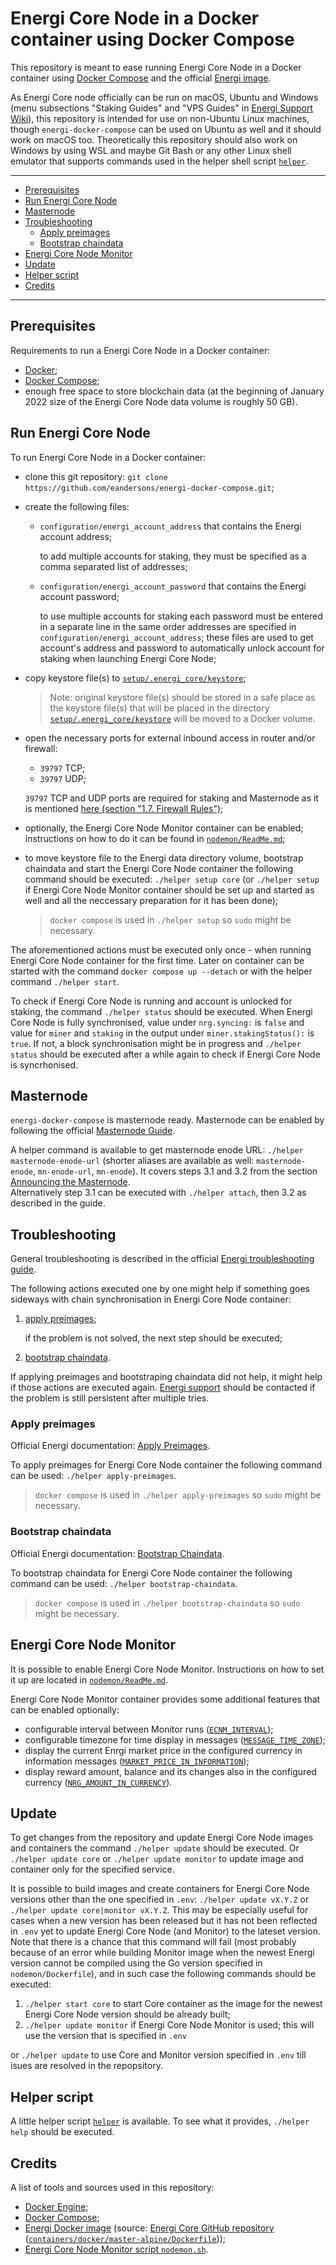# Energi Core Node in a Docker container using Docker Compose

This repository is meant to ease running Energi Core Node in a Docker container
using [Docker Compose](https://docs.docker.com/compose/) and the official
[Energi image](https://hub.docker.com/r/energicryptocurrency/energi).

As Energi Core node officially can be run on macOS, Ubuntu and Windows (menu
subsections "Staking Guides" and "VPS Guides" in
[Energi Support Wiki](https://wiki.energi.world/en/home)), this repository is
intended for use on non-Ubuntu Linux machines, though `energi-docker-compose`
can be used on Ubuntu as well and it should work on macOS too.
Theoretically this repository should also work on Windows by using WSL and maybe
Git Bash or any other Linux shell emulator that supports commands used in the
helper shell script [`helper`](helper).

---

- [Prerequisites](#prerequisites)
- [Run Energi Core Node](#run-energi-core-node)
- [Masternode](#masternode)
- [Troubleshooting](#troubleshooting)
  - [Apply preimages](#apply-preimages)
  - [Bootstrap chaindata](#bootstrap-chaindata)
- [Energi Core Node Monitor](#energi-core-node-monitor)
- [Update](#update)
- [Helper script](#helper-script)
- [Credits](#credits)

---

## Prerequisites

Requirements to run a Energi Core Node in a Docker container:

- [Docker](https://docs.docker.com/engine/install/);
- [Docker Compose](https://docs.docker.com/compose/install/);
- enough free space to store blockchain data (at the beginning of January 2022
  size of the Energi Core Node data volume is roughly 50 GB).

## Run Energi Core Node

To run Energi Core Node in a Docker container:

- clone this git repository:
  `git clone https://github.com/eandersons/energi-docker-compose.git`;
- create the following files:

  - `configuration/energi_account_address` that contains the Energi account
    address;

    to add multiple accounts for staking, they must be specified as a comma
    separated list of addresses;

  - `configuration/energi_account_password` that contains the Energi account
    password;

    to use multiple accounts for staking each password must be entered in a
    separate line in the same order addresses are specified in
    `configuration/energi_account_address`; these files are used to get
    account's address and password to automatically unlock account for staking
    when launching Energi Core Node;

- copy keystore file(s) to
  [`setup/.energi_core/keystore`](setup/.energicore3/keystore);

  > Note: original keystore file(s) should be stored in a safe place as the
  > keystore file(s) that will be placed in the directory
  > [`setup/.energi_core/keystore`](setup/.energicore3/keystore) will be moved
  > to a Docker volume.

- open the necessary ports for external inbound access in router and/or
  firewall:

  - `39797` TCP;
  - `39797` UDP;

  `39797` TCP and UDP ports are required for staking and Masternode as it is
  mentioned
  [here (section "1.7. Firewall Rules")](https://wiki.energi.world/en/advanced/core-node-vps#h-17-firewall-rules);

- optionally, the Energi Core Node Monitor container can be enabled;
  instructions on how to do it can be found in
  [`nodemon/ReadMe.md`](nodemon/ReadMe.md);
- to move keystore file to the Energi data directory volume, bootstrap chaindata
  and start the Energi Core Node container the following command should be
  executed: `./helper setup core` (or `./helper setup` if Energi Core Node
  Monitor container should be set up and started as well and all the neccessary
  preparation for it has been done);

  > `docker compose` is used in `./helper setup` so `sudo` might be necessary.

The aforementioned actions must be executed only once - when running Energi Core
Node container for the first time. Later on container can be started with the
command `docker compose up --detach` or with the helper command
`./helper start`.

To check if Energi Core Node is running and account is unlocked for staking, the
command `./helper status` should be executed. When Energi Core Node is fully
synchronised, value under `nrg.syncing:` is `false` and value for `miner` and
`staking` in the output under `miner.stakingStatus():` is `true`. If not, a
block synchronisation might be in progress and `./helper status` should be
executed after a while again to check if Energi Core Node is syncrhonised.

## Masternode

`energi-docker-compose` is masternode ready. Masternode can be enabled by
following the official
[Masternode Guide](https://wiki.energi.world/en/masternode-guide).

A helper command is available to get masternode enode URL:
`./helper masternode-enode-url` (shorter aliases are available as well:
`masternode-enode`, `mn-enode-url`, `mn-enode`). It covers steps 3.1 and 3.2
from the section
[Announcing the Masternode](https://wiki.energi.world/en/masternode-guide#h-3-announcing-the-masternode).\
Alternatively step 3.1 can be executed with `./helper attach`, then 3.2 as
described in the guide.

## Troubleshooting

General troubleshooting is described in the official
[Energi troubleshooting guide](https://wiki.energi.world/en/core-node-troubleshoot).

The following actions executed one by one might help if something goes sideways
with chain synchronisation in Energi Core Node container:

1. [apply preimages](#apply-preimages);

   if the problem is not solved, the next step should be executed;

2. [bootstrap chaindata](#bootstrap-chaindata).

If applying preimages and bootstraping chaindata did not help, it might help if
those actions are executed again.
[Energi support](https://wiki.energi.world/en/support/help-me) should be
contacted if the problem is still persistent after multiple tries.

### Apply preimages

Official Energi documentation:
[Apply Preimages](https://wiki.energi.world/en/core-node-troubleshoot#preimages).

To apply preimages for Energi Core Node container the following command
can be used: `./helper apply-preimages`.

> `docker compose` is used in `./helper apply-preimages` so `sudo` might be
> necessary.

### Bootstrap chaindata

Official Energi documentation:
[Bootstrap Chaindata](https://wiki.energi.world/en/core-node-troubleshoot#bootstrap).

To bootstrap chaindata for Energi Core Node container the following command can
be used: `./helper bootstrap-chaindata`.

> `docker compose` is used in `./helper bootstrap-chaindata` so `sudo` might be
> necessary.

## Energi Core Node Monitor

It is possible to enable Energi Core Node Monitor. Instructions on how to set it
up are located in [`nodemon/ReadMe.md`](nodemon/ReadMe.md).

Energi Core Node Monitor container provides some additional features that can be
enabled optionally:

- configurable interval between Monitor runs
  ([`ECNM_INTERVAL`](nodemon/ReadMe.md#ecnm_interval));
- configurable timezone for time display in messages
  ([`MESSAGE_TIME_ZONE`](nodemon/ReadMe.md#message_time_zone));
- display the current Enrgi market price in the configured currency in
  information messages
  ([`MARKET_PRICE_IN_INFORMATION`](nodemon/ReadMe.md#market_price_in_information));
- display reward amount, balance and its changes also in the configured currency
  ([`NRG_AMOUNT_IN_CURRENCY`](nodemon/ReadMe.md#nrg_amount_in_currency)).

## Update

To get changes from the repository and update Energi Core Node images and
containers the command `./helper update` should be executed. Or
`./helper update core` or `./helper update monitor` to update image and
container only for the specified service.

It is possible to build images and create containers for Energi Core Node
versions other than the one specified in `.env`: `./helper update vX.Y.Z` or
`./helper update core|monitor vX.Y.Z`. This may be especially useful for cases
when a new version has been released but it has not been reflected in `.env` yet
to update Energi Core Node (and Monitor) to the lateset version.
Note that there is a chance that this command will fail (most probably because
of an error while building Monitor image when the newest Energi version cannot
be compiled using the Go version specified in `nodemon/Dockerfile`), and in such
case the following commands should be executed:

1. `./helper start core` to start Core container as the image for the newest
   Energi Core Node version should be already built;
2. `./helper update monitor` if Energi Core Node Monitor is used; this will use
   the version that is specified in `.env`

or `./helper update` to use Core and Monitor version specified in `.env` till
isues are resolved in the repopsitory.

## Helper script

A little helper script [`helper`](helper) is available. To see what it provides,
`./helper help` should be executed.

## Credits

A list of tools and sources used in this repository:

- [Docker Engine](https://docs.docker.com/engine/);
- [Docker Compose](https://docs.docker.com/compose/);
- [Energi Docker image](https://hub.docker.com/r/energicryptocurrency/energi)
  (source:
  [Energi Core GitHub repository](https://github.com/energicryptocurrency/energi)
  ([`containers/docker/master-alpine/Dockerfile`](https://github.com/energicryptocurrency/energi/blob/master/containers/docker/master-alpine/Dockerfile)));
- [Energi Core Node Monitor script `nodemon.sh`](https://github.com/energicryptocurrency/energi3-provisioning/blob/master/scripts/linux/nodemon.sh).
